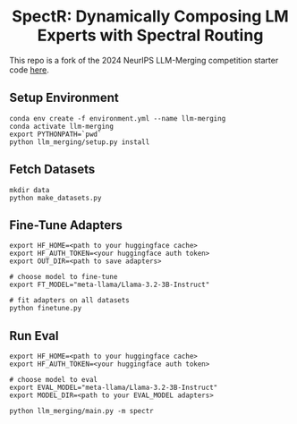 <div align="center">

<h1>SpectR: Dynamically Composing LM Experts
with Spectral Routing </h1>

</div>

This repo is a fork of the 2024 NeurIPS LLM-Merging competition starter code [here](https://github.com/llm-merging/LLM-Merging). 

## Setup Environment 

```
conda env create -f environment.yml --name llm-merging
conda activate llm-merging 
export PYTHONPATH=`pwd`
python llm_merging/setup.py install 
```

## Fetch Datasets
```
mkdir data
python make_datasets.py
```

## Fine-Tune Adapters

```
export HF_HOME=<path to your huggingface cache>
export HF_AUTH_TOKEN=<your huggingface auth token>
export OUT_DIR=<path to save adapters>

# choose model to fine-tune
export FT_MODEL="meta-llama/Llama-3.2-3B-Instruct"

# fit adapters on all datasets
python finetune.py
```

## Run Eval 

```
export HF_HOME=<path to your huggingface cache>
export HF_AUTH_TOKEN=<your huggingface auth token>

# choose model to eval
export EVAL_MODEL="meta-llama/Llama-3.2-3B-Instruct"
export MODEL_DIR=<path to your EVAL_MODEL adapters>

python llm_merging/main.py -m spectr
```